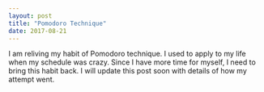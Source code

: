```yaml
---
layout: post
title: "Pomodoro Technique"
date: 2017-08-21
---
```

I am reliving my habit of Pomodoro technique. I used to apply to my life when my schedule was crazy. Since I have more time for myself, I need to bring this habit back. I will update this post soon with details of how my attempt went.